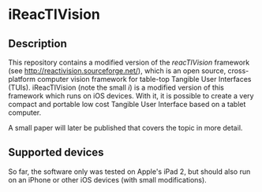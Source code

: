 iReacTIVision
=============

Description
-----------

This repository contains a modified version of the *reacTIVision* framework (see http://reactivision.sourceforge.net/), which is an open source, cross-platform computer vision framework for table-top Tangible User Interfaces (TUIs). iReacTIVision (note the small *i*) is a modified version of this framework which runs on iOS devices. With it, it is possible to create a very compact and portable low cost Tangible User Interface based on a tablet computer.

A small paper will later be published that covers the topic in more detail.

Supported devices
-----------------

So far, the software only was tested on Apple's iPad 2, but should also run on an iPhone or other iOS devices (with small modifications).